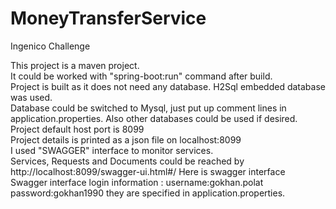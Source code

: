# MoneyTransferService
Ingenico Challenge

This project is a maven project.<br/>
It could be worked with "spring-boot:run" command after build.<br/>
Project is built as it does not need any database. H2Sql embedded database was used.<br/>
Database could be switched to Mysql, just put up comment lines in application.properties. Also other databases could be used if desired.<br/>
Project default host port is 8099<br/>
Project details is printed as a json file on localhost:8099<br/>
I used "SWAGGER" interface to monitor services.<br/>
Services, Requests and Documents could be reached by http://localhost:8099/swagger-ui.html#/  Here is swagger interface<br/>
Swagger interface login information : username:gokhan.polat password:gokhan1990 they are specified in application.properties.<br/>
